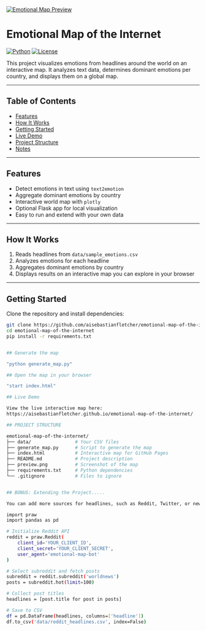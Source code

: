 [![Emotional Map Preview](preview.png)](https://aisebastianfletcher.github.io/emotional-map-of-the-internet/)


# Emotional Map of the Internet

[![Python](https://img.shields.io/badge/Python-3.11-blue)](https://www.python.org/)
[![License](https://img.shields.io/badge/License-MIT-green)](LICENSE)

This project visualizes emotions from headlines around the world on an interactive map. It analyzes text data, determines dominant emotions per country, and displays them on a global map.

---

## Table of Contents

- [Features](#features)  
- [How It Works](#how-it-works)  
- [Getting Started](#getting-started)  
- [Live Demo](#live-demo)  
- [Project Structure](#project-structure)  
- [Notes](#notes)

---

## Features

- Detect emotions in text using `text2emotion`  
- Aggregate dominant emotions by country  
- Interactive world map with `plotly`  
- Optional Flask app for local visualization  
- Easy to run and extend with your own data

---

## How It Works

1. Reads headlines from `data/sample_emotions.csv`  
2. Analyzes emotions for each headline  
3. Aggregates dominant emotions by country  
4. Displays results on an interactive map you can explore in your browser  

---

## Getting Started

Clone the repository and install dependencies:

```bash
git clone https://github.com/aisebastianfletcher/emotional-map-of-the-internet.git
cd emotional-map-of-the-internet
pip install -r requirements.txt


## Generate the map

"python generate_map.py"

## Open the map in your browser

"start index.html"

## Live Demo

View the live interactive map here:
https://aisebastianfletcher.github.io/emotional-map-of-the-internet/

## PROJECT STRUCTURE 

emotional-map-of-the-internet/
├── data/                # Your CSV files
├── generate_map.py      # Script to generate the map
├── index.html           # Interactive map for GitHub Pages
├── README.md            # Project description
├── preview.png          # Screenshot of the map
├── requirements.txt     # Python dependencies
└── .gitignore           # Files to ignore


## BONUS: Extending the Project.....

You can add more sources for headlines, such as Reddit, Twitter, or news APIs. Here’s an example of how to fetch Reddit posts using the praw library:

import praw
import pandas as pd

# Initialize Reddit API
reddit = praw.Reddit(
    client_id='YOUR_CLIENT_ID',
    client_secret='YOUR_CLIENT_SECRET',
    user_agent='emotional-map-bot'
)

# Select subreddit and fetch posts
subreddit = reddit.subreddit('worldnews')
posts = subreddit.hot(limit=100)

# Collect post titles
headlines = [post.title for post in posts]

# Save to CSV
df = pd.DataFrame(headlines, columns=['headline'])
df.to_csv('data/reddit_headlines.csv', index=False)

